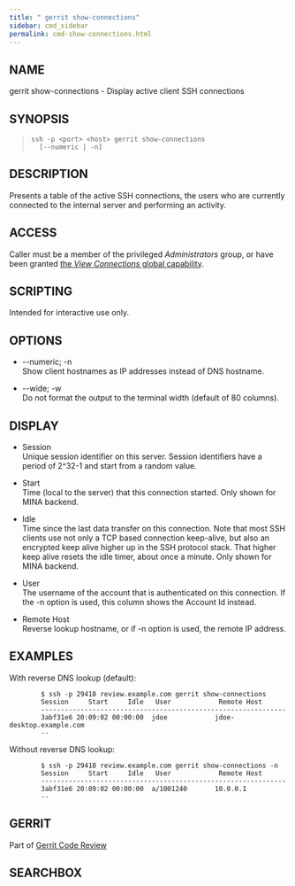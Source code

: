 ```yaml
---
title: " gerrit show-connections"
sidebar: cmd_sidebar
permalink: cmd-show-connections.html
---
```

## NAME

gerrit show-connections - Display active client SSH connections

## SYNOPSIS

> 
> 
>     ssh -p <port> <host> gerrit show-connections
>       [--numeric | -n]

## DESCRIPTION

Presents a table of the active SSH connections, the users who are
currently connected to the internal server and performing an activity.

## ACCESS

Caller must be a member of the privileged *Administrators* group, or
have been granted [the *View Connections* global
capability](access-control.html#capability_viewConnections).

## SCRIPTING

Intended for interactive use only.

## OPTIONS

  - \--numeric; -n  
    Show client hostnames as IP addresses instead of DNS hostname.

  - \--wide; -w  
    Do not format the output to the terminal width (default of 80
    columns).

## DISPLAY

  - Session  
    Unique session identifier on this server. Session identifiers have a
    period of 2^32-1 and start from a random value.

  - Start  
    Time (local to the server) that this connection started. Only shown
    for MINA backend.

  - Idle  
    Time since the last data transfer on this connection. Note that most
    SSH clients use not only a TCP based connection keep-alive, but also
    an encrypted keep alive higher up in the SSH protocol stack. That
    higher keep alive resets the idle timer, about once a minute. Only
    shown for MINA backend.

  - User  
    The username of the account that is authenticated on this
    connection. If the -n option is used, this column shows the Account
    Id instead.

  - Remote Host  
    Reverse lookup hostname, or if -n option is used, the remote IP
    address.

## EXAMPLES

With reverse DNS lookup (default):

``` 
        $ ssh -p 29418 review.example.com gerrit show-connections
        Session     Start     Idle   User            Remote Host
        --------------------------------------------------------------
        3abf31e6 20:09:02 00:00:00  jdoe            jdoe-desktop.example.com
        --
```

Without reverse DNS lookup:

``` 
        $ ssh -p 29418 review.example.com gerrit show-connections -n
        Session     Start     Idle   User            Remote Host
        --------------------------------------------------------------
        3abf31e6 20:09:02 00:00:00  a/1001240       10.0.0.1
        --
```

## GERRIT

Part of [Gerrit Code Review](index.html)

## SEARCHBOX

